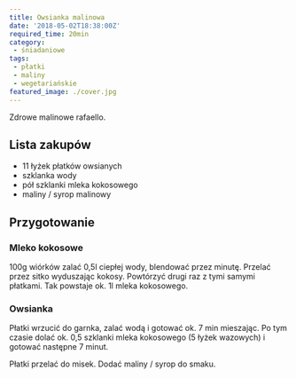 ```yaml
---
title: Owsianka malinowa
date: '2018-05-02T18:38:00Z'
required_time: 20min
category:
 - śniadaniowe
tags:
 - płatki
 - maliny
 - wegetariańskie
featured_image: ./cover.jpg
---
```


Zdrowe malinowe rafaello.

<!---- splitter ---->

## Lista zakupów

- 11 łyżek płatków owsianych
- szklanka wody
- pół szklanki mleka kokosowego
- maliny / syrop malinowy

<!---- splitter ---->

## Przygotowanie

### Mleko kokosowe

100g wiórków zalać 0,5l ciepłej wody, blendować przez minutę.
Przelać przez sitko wyduszając kokosy.
Powtórzyć drugi raz z tymi samymi płatkami.
Tak powstaje ok. 1l mleka kokosowego.

### Owsianka

Płatki wrzucić do garnka, zalać wodą i gotować ok. 7 min mieszając.
Po tym czasie dolać ok. 0,5 szklanki mleka kokosowego (5 łyżek wazowych) i gotować następne 7 minut.

Płatki przelać do misek. Dodać maliny / syrop do smaku.
